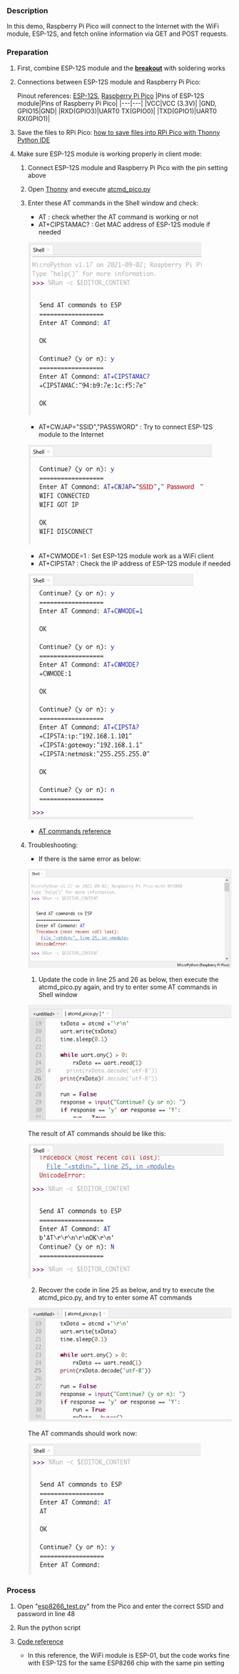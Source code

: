 ### Description

In this demo, Raspberry Pi Pico will connect to the Internet with the WiFi module, ESP-12S, and fetch online information via GET and POST requests.

### Preparation

1. First, combine ESP-12S module and the **[breakout](https://www.tinytronics.nl/shop/en/tools-and-mounting/prototyping-supplies/breakout-boards/esp8266-wifi-module-esp-12-breakout-board)** with soldering works

2. Connections between ESP-12S module and Raspberry Pi Pico:

   Pinout references: [ESP-12S](images/ESP-12s_pinout.jpg), [Raspberry Pi Pico](images/RPi_Pico_pinout-800x576.jpg)
   |Pins of ESP-12S module|Pins of Raspberry Pi Pico|
   |---|---|
   |VCC|VCC (3.3V)|
   |GND, GPIO15|GND|
   |RXD(GPIO3)|UART0 TX(GPIO0)|
   |TXD(GPIO1)|UART0 RX(GPIO1)|

3. Save the files to RPi Pico: [how to save files into RPi Pico with Thonny Python IDE](https://github.com/edenchiang/PlayWithDataFoundry/tree/master/examples/ESP32_to_Pyboard#how-to-copy-a-file-to-pyboard-with-thoony)

4. Make sure ESP-12S module is working properly in client mode:

   1. Connect ESP-12S module and Raspberry Pi Pico with the pin setting above
   2. Open [Thonny](https://thonny.org/) and execute [atcmd_pico.py](atcmd_pico.py)
   3. Enter these AT commands in the Shell window and check:

      - AT : check whether the AT command is working or not
      - AT+CIPSTAMAC? : Get MAC address of ESP-12S module if needed

      ![get-mac-address](images/ATCMD_2.JPG)

      - AT+CWJAP="SSID","PASSWORD" : Try to connect ESP-12S module to the Internet

      ![connect-wifi](images/ATCMD_3.JPG)

      - AT+CWMODE=1 : Set ESP-12S module work as a WiFi client
      - AT+CIPSTA? : Check the IP address of ESP-12S module if needed

      ![set-wifi-mode](images/ATCMD_1.JPG)

      - [AT commands reference](http://room-15.github.io/blog/2015/03/26/esp8266-at-command-reference/)

   4. Troubleshooting:

      - If there is the same error as below:

      ![error-decode](images/error_decode.JPG)

      1. Update the code in line 25 and 26 as below, then execute the atcmd_pico.py again, and try to enter some AT commands in Shell window

      ![error-decode-1](images/error_decode_step-1.JPG)

      The result of AT commands should be like this:

      ![error-decode-2](images/error_decode_step-2.JPG)

      2. Recover the code in line 25 as below, and try to execute the atcmd_pico.py, and try to enter some AT commands

      ![error-decode-3](images/error_decode_step-3.JPG)

      The AT commands should work now:

      ![error-decode-4](images/error_decode_step-4.JPG)

### Process

1. Open "[esp8266_test.py](esp8266_test.py)" from the Pico and enter the correct SSID and password in line 48

2. Run the python script

3. [Code reference](https://github.com/Circuit-Digest/rpi-pico-micropython-esp8266-lib)
   - In this reference, the WiFi module is ESP-01, but the code works fine with ESP-12S for the same ESP8266 chip with the same pin setting
